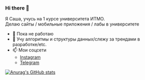 ### Hi there 👋

Я Саша, учусь на 1 курсе университета ИТМО.
<br>
Делаю сайты / мобильные приложения / лабы в университете 
- 🔭 Пока не работаю
- 🌱 Учу алгоритмы и структуры данных/слежу за трендами в разработке/etc.
- 📫 Мои соцсети
  - [Instagram](https://www.instagram.com/sashafromlibertalia/)
  - [Telegram](http://t.me/sashafromlibertalia)

[![Anurag's GitHub stats](https://github-readme-stats.vercel.app/api?username=sashafromlibertalia)](https://github.com/sashafromlibertalia/github-readme-stats)
